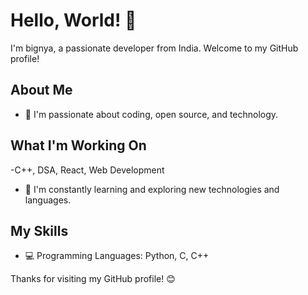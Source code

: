 # Hello, World! 👋

I'm bignya, a passionate developer from India. Welcome to my GitHub profile!

## About Me

- 🌟 I'm passionate about coding, open source, and technology.

## What I'm Working On

-C++, DSA, React, Web Development 
- 🌱 I'm constantly learning and exploring new technologies and languages.

## My Skills

- 💻 Programming Languages: Python, C, C++

Thanks for visiting my GitHub profile! 😊

<!---
bignya23/bignya23 is a ✨ special ✨ repository because its `README.md` (this file) appears on your GitHub profile.
You can click the Preview link to take a look at your changes.
--->
